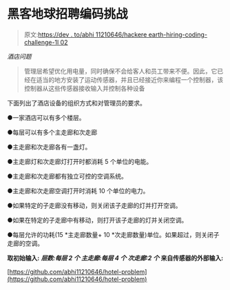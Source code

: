 # 黑客地球招聘编码挑战

> 原文:[https://dev . to/abhi 11210646/hackere earth-hiring-coding-challenge-1l 02](https://dev.to/abhi11210646/hackerearth-hiring-coding-challenge-1l02)

*酒店问题*

> 管理层希望优化用电量，同时确保不会给客人和员工带来不便。因此，它已经在适当的地方安装了运动传感器，并且已经接近你来编程一个控制器，该控制器从这些传感器接收输入并控制各种设备

下面列出了酒店设备的组织方式和对管理员的要求。

●一家酒店可以有多个楼层。

●每层可以有多个主走廊和次走廊

●主走廊和次走廊各有一盏灯。

●主走廊灯和次走廊灯打开时都消耗 5 个单位的电能。

●主走廊和次走廊都有独立可控的空调系统。

●主走廊和次走廊空调打开时消耗 10 个单位的电力。

●如果特定的子走廊没有移动，则关闭该子走廊的灯并打开空调。

●如果在特定的子走廊中有移动，则打开该子走廊的灯并关闭空调。

●每层允许的功耗(15 *主走廊数量+ 10 *次走廊数量)单位。如果超过，则关闭子走廊的空调。

**取初始输入:**
***层数:每层 2 个
主走廊:每层 4 个
次走廊:2 个***
**来自传感器的外部输入:**

[https://github.com/abhi11210646/hotel-problem](https://github.com/abhi11210646/hotel-problem)